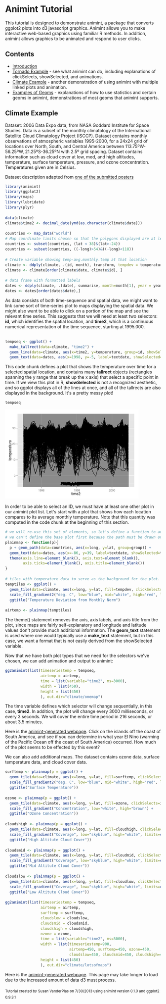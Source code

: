 Animint Tutorial
========================================================

This tutorial is designed to demonstrate animint, a package that converts ggplot2 plots into d3 javascript graphics. Animint allows you to make interactive web-based graphics using familiar R methods. In addition, animint allows graphics to be animated and respond to user clicks.

Contents
---------------------------------------------------------
* [Introduction](#intro)
* [Tornado Example](tornadoes.html#tornadoes) - see what animint can do, including explanations of clickSelects, showSelected, and animations. 
* [Climate Example](climate.html) - another demonstration of using animint with multiple linked plots and animation.
* [Examples of Geoms](geoms.html) - explanations of how to use statistics and certain geoms in animint, demonstrations of most geoms that animint supports. 




Climate Example
------------------------------------------------------------
Dataset: 2006 Data Expo data, from NASA Goddard Institute for Space Studies. 
Data is a subset of the monthly climatology of the International Satellite Cloud Climatology Project (ISCCP). 
Dataset contains monthly observations of atmospheric variables 1995-2000, for a 24x24 grid of locations over North, South, and Central America between 113.75ºW-56.25ºW, 21.25ºS-36.25ºN with 2.5º grid
spacing. Dataset contains information such as cloud cover at low, med, and high altitudes, temperature, surface temperature, pressure, and ozone concentration. Temperatures given are in Celsius.

Dataset description adapted from [one of the submitted posters](http://had.co.nz/dataexpo/isu-dataexpo.pdf)


```r
library(animint)
library(ggplot2)
library(maps)
library(lubridate)
library(plyr)

data(climate)
climate$time2 <- decimal_date(ymd(as.character(climate$date)))

countries <- map_data("world")
# Map coordinate limits chosen so that the polygons displayed are at least reasonably complete. 
countries <- subset(countries, (lat < 38)&(lat>-24))
countries <- subset(countries, ((-long)>54)&((-long)<118))

# Create variable showing temp-avg.monthly.temp at that location
climate <- ddply(climate, .(id, month), transform, tempdev = temperature - mean(temperature), surfdev = surftemp - mean(surftemp))
climate <- climate[order(climate$date, climate$id), ]

# data frame with formatted labels
dates <- ddply(climate, .(date), summarise, month=month[1], year = year[1], time2 = time2[1], textdate = paste(month.name[month], year))
dates <- dates[order(dates$date),]
```


As data consists of both time-sequence and spatial data, we might want to link some sort of time-series plot to maps displaying the spatial data. We might also want to be able to click on a portion of the map and see the relevant time series. This suggests that we will need at least two selectors: **id**, which identifies the spatial location, and **time2**, which is a continuous numerical representation of the time sequence, starting at 1995.000. 


```r

tempseq <- ggplot() + 
  make_tallrect(data=climate, "time2") + 
  geom_line(data=climate, aes(x=time2, y=temperature, group=id, showSelected=id)) +
  geom_text(data=dates, aes(x=1998, y=-5, label=textdate, showSelected=time2))
```

This code chunk defines a plot that shows the temperature over time for a selected spatial location, and contains many **tallrect** objects (rectangles spanning the y range that break up the x axis) that select a specific point in time. If we view this plot in R, **showSelected** is not a recognized aesthetic, and so ggplot displays all of the lines at once, and all of the tallrects are also displayed in the background. It's a pretty messy plot!


```r
tempseq
```

![plot of chunk timeseries-display](figure/timeseries-display.png) 

In order to be able to select an ID, we must have at least one other plot in our animint plot list. Let's start with a plot that shows how each location compares to its average monthly temperature. Note that this quantity was computed in the code chunk at the beginning of this section. 


```r
# we will re-use this set of elements, so let's define a function to add them to a plot p with tiles.
# we can't define the base plot first because the path must be drawn on top of the tiles.
plainmap <- function(p){
  p + geom_path(data=countries, aes(x=long, y=lat, group=group)) + 
  geom_text(data=dates, aes(x=-86, y=39, label=textdate, showSelected=time2))+ 
  theme(axis.line=element_blank(), axis.text=element_blank(), 
        axis.ticks=element_blank(), axis.title=element_blank())
}

# tiles with temperature data to serve as the background for the plot.
temptiles <- ggplot() + 
  geom_tile(data=climate, aes(x=long, y=lat, fill=tempdev, clickSelects=id, showSelected=time2))+ 
  scale_fill_gradient2("deg. C", low="blue", mid="white", high="red", limits=c(-20, 20), midpoint=0) + 
  ggtitle("Temperature Deviation from Monthly Norm")

airtemp <- plainmap(temptiles)
```

The theme() statement removes the axis, axis labels, and axis title from the plot, since maps are fairly self-explanatory and longitude and latitude values don't provide much additional information. The **geom_text** statement is used where one would typically use a **make_text** statement, but in this case, we want a format that is not easily derived from the showSelected variable. 

Now that we have both plot types that we need for the selectors we've chosen, we can add animation and output to animint:


```r
gg2animint(list(timeseriestemp = tempseq, 
                airtemp = airtemp,
                time = list(variable="time2", ms=3000),
                width = list(450),
                height = list(450)
                ), out.dir="climate/onemap")
```

The time variable defines which selector will change sequentially, in this case, **time2**. In addition, the plot will change every 3000 milliseconds, or every 3 seconds. We will cover the entire time period in 216 seconds, or about 3.5 minutes. 

Here is the [animint-generated webpage](climate/onemap/index.html). Click on the islands off the coast of South America, and see if you can determine in what year El Nino (warming of the Pacific Ocean off the coast of South America) occurred. How much of the plot seems to be effected by this event?

We can also add additional maps. The dataset contains ozone data, surface temperature data, and cloud cover data. 


```r
surftemp <- plainmap(p = ggplot() + 
  geom_tile(data=climate, aes(x=long, y=lat, fill=surftemp, clickSelects=id, showSelected=time2))+ 
  scale_fill_gradient2("deg. C", low="blue", mid="white", high="red", limits=c(-10, 45), midpoint=0) + 
  ggtitle("Surface Temperature"))

ozone <- plainmap(p = ggplot() + 
  geom_tile(data=climate, aes(x=long, y=lat, fill=ozone, clickSelects=id, showSelected=time2))+ 
  scale_fill_gradient("Concentration", low="white", high="brown") + 
  ggtitle("Ozone Concentration"))

cloudshigh <- plainmap(p = ggplot() + 
  geom_tile(data=climate, aes(x=long, y=lat, fill=cloudhigh, clickSelects=id, showSelected=time2))+ 
  scale_fill_gradient("Coverage", low="skyblue", high="white", limits=c(0, 75)) + 
  ggtitle("High Altitute Cloud Cover"))

cloudsmid <- plainmap(p = ggplot() + 
  geom_tile(data=climate, aes(x=long, y=lat, fill=cloudmid, clickSelects=id, showSelected=time2), colour="grey")+ 
  scale_fill_gradient("Coverage", low="skyblue", high="white", limits=c(0, 75)) + 
  ggtitle("Mid Altitute Cloud Cover"))

cloudslow <- plainmap(p = ggplot() + 
  geom_tile(data=climate, aes(x=long, y=lat, fill=cloudlow, clickSelects=id, showSelected=time2), colour="grey")+ 
  scale_fill_gradient("Coverage", low="skyblue", high="white", limits=c(0, 75)) + 
  ggtitle("Low Altitute Cloud Cover"))

gg2animint(list(timeseriestemp = tempseq,
                airtemp = airtemp,
                surftemp = surftemp,
                cloudslow = cloudslow, 
                cloudsmid = cloudsmid, 
                cloudshigh = cloudshigh, 
                ozone = ozone,
                time = list(variable="time2", ms=3000),
                width = list(timeseriestemp=900, 
                             airtemp=450, surftemp=450, ozone=450, 
                             cloudslow=450, cloudsmid=450, cloudshigh=450),
                height = list(450)
                ), out.dir="climate/lotsofmaps")
```

Here is the [animint-generated webpage](climate/onemap/index.html). This page may take longer to load due to the increased amount of data d3 must process.



<sub>Tutorial created by Susan VanderPlas on 7/30/2013 using animint version 0.1.0 and ggplot2 0.9.3.1</sub>
